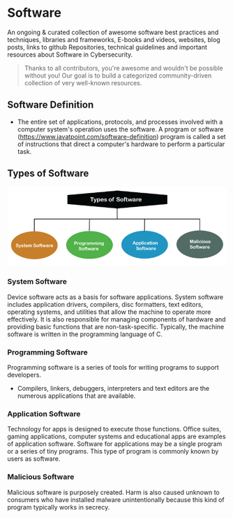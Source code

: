 # Software 

An ongoing & curated collection of awesome software best practices and techniques, libraries and frameworks, E-books and videos, websites, blog posts, links to github Repositories, technical guidelines and important resources about Software in Cybersecurity.
> Thanks to all contributors, you're awesome and wouldn't be possible without you! Our goal is to build a categorized community-driven collection of very well-known resources.

## Software Definition

- The entire set of applications, protocols, and processes involved with a computer system's operation uses the software. A program or software (https://www.javatpoint.com/software-definition) program is called a set of instructions that direct a computer's hardware to perform a particular task.


## Types of Software

![software-definition](https://github.com/paulveillard/cybersecurity-software/blob/main/img/software-definition.png)

### System Software

Device software acts as a basis for software applications. System software includes application drivers, compilers, disc formatters, text editors, operating systems, and utilities that allow the machine to operate more effectively. It is also responsible for managing components of hardware and providing basic functions that are non-task-specific. Typically, the machine software is written in the programming language of C.

### Programming Software
Programming software is a series of tools for writing programs to support developers. 
- Compilers, linkers, debuggers, interpreters and text editors are the numerous applications that are available.

### Application Software
Technology for apps is designed to execute those functions. Office suites, gaming applications, computer systems and educational apps are examples of application software. Software for applications may be a single program or a series of tiny programs. This type of program is commonly known by users as software.

### Malicious Software
Malicious software is purposely created. Harm is also caused unknown to consumers who have installed malware unintentionally because this kind of program typically works in secrecy.

